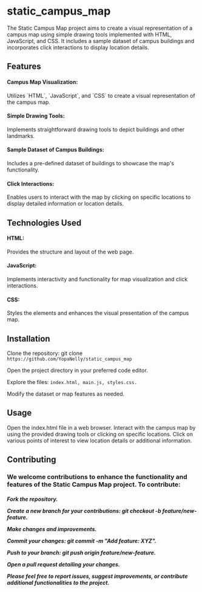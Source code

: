 # static_campus_map

The Static Campus Map project aims to create a visual representation of a campus map using simple drawing tools implemented with HTML, JavaScript, and CSS. It includes a sample dataset of campus buildings and incorporates click interactions to display location details.

## Features
<h4>Campus Map Visualization:</h4> Utilizes `HTML`, `JavaScript`, and `CSS` to create a visual representation of the campus map.
<h4>Simple Drawing Tools:</h4> Implements straightforward drawing tools to depict buildings and other landmarks.
<h4>Sample Dataset of Campus Buildings:</h4>Includes a pre-defined dataset of buildings to showcase the map's functionality.
<h4>Click Interactions:</h4> Enables users to interact with the map by clicking on specific locations to display detailed information or location details.


## Technologies Used
<h4>HTML:</h4> Provides the structure and layout of the web page.
<h4>JavaScript:</h4> Implements interactivity and functionality for map visualization and click interactions.
<h4>CSS:</h4> Styles the elements and enhances the visual presentation of the campus map.


## Installation
Clone the repository: git clone `https://github.com/YopaNelly/static_campus_map`

Open the project directory in your preferred code editor.

Explore the files: `index.html, main.js, styles.css.`

Modify the dataset or map features as needed.


## Usage
Open the index.html file in a web browser.
Interact with the campus map by using the provided drawing tools or clicking on specific locations.
Click on various points of interest to view location details or additional information.


## Contributing
<h3>We welcome contributions to enhance the functionality and features of the Static Campus Map project. To contribute:</h3>

<h5>
  
Fork the repository.

Create a new branch for your contributions: git checkout -b feature/new-feature.

Make changes and improvements.

Commit your changes: git commit -m "Add feature: XYZ".

Push to your branch: git push origin feature/new-feature.

Open a pull request detailing your changes.

Please feel free to report issues, suggest improvements, or contribute additional functionalities to the project.</h5>
